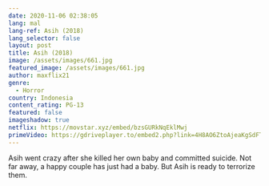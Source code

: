 ```yaml
---
date: 2020-11-06 02:38:05
lang: mal
lang-ref: Asih (2018)
lang_selector: false
layout: post
title: Asih (2018)
image: /assets/images/661.jpg
featured_image: /assets/images/661.jpg
author: maxflix21
genre:
  - Horror
country: Indonesia
content_rating: PG-13
featured: false
imageshadow: true
netflix: https://movstar.xyz/embed/bzsGURkNqEklMwj
primeVideo: https://gdriveplayer.to/embed2.php?link=4H8AO6ZtoAjeaKgSdFTkOAsZ%252B%252BRKGj3N77f50Y3J78mW8KsAkUIxnTxT5a6Nq83MbZ9ETVc6f8bCAwj%252BH5qpWWD0gVu%252B7T6VjbvwRyj4xBaG7UZ0bY4TFZv8kSGA7K5p9UpXQftgqGuLXcWXO2nKYi2uhfZV8HiudLFIAdIld3%252FoaRcoGcomtYY1HbqLR8vPg%253D
---
```

Asih went crazy after she killed her own baby and committed suicide. Not far away, a happy couple has just had a baby. But Asih is ready to terrorize them.